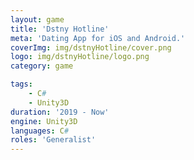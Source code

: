 ```yaml
---
layout: game
title: 'Dstny Hotline'
meta: 'Dating App for iOS and Android.'
coverImg: img/dstnyHotline/cover.png
logo: img/dstnyHotline/logo.png
category: game

tags:
    - C#
    - Unity3D
duration: '2019 - Now'
engine: Unity3D
languages: C#
roles: 'Generalist'
---
```



